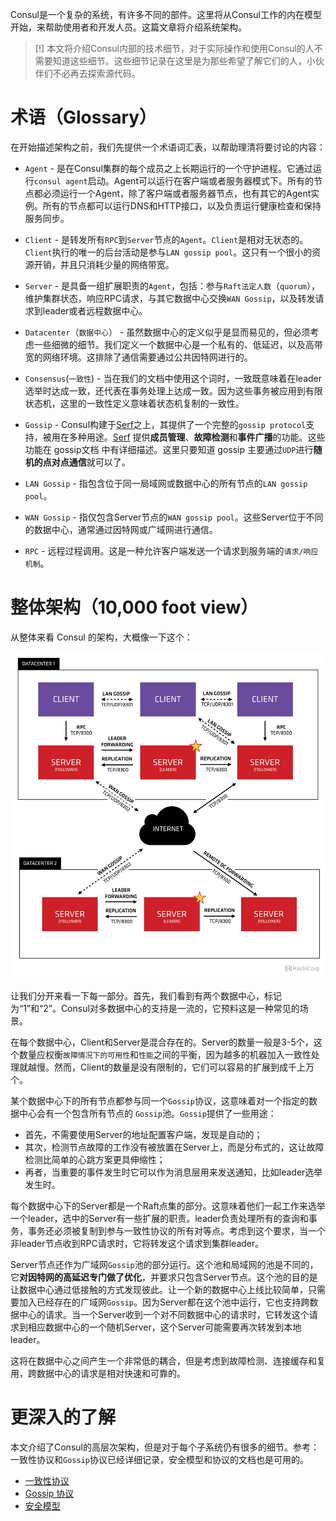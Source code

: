 

Consul是一个复杂的系统，有许多不同的部件。这里将从Consul工作的内在模型开始，来帮助使用者和开发人员。这篇文章将介绍系统架构。

> [!] 本文将介绍Consul内部的技术细节，对于实际操作和使用Consul的人不需要知道这些细节。这些细节记录在这里是为那些希望了解它们的人，小伙伴们不必再去探索源代码。

# 术语（Glossary）

在开始描述架构之前，我们先提供一个术语词汇表，以帮助理清将要讨论的内容：

- `Agent` - 是在Consul集群的每个成员之上长期运行的一个守护进程。它通过运行`consul agent`启动。Agent可以运行在客户端或者服务器模式下。所有的节点都必须运行一个Agent，除了客户端或者服务器节点，也有其它的Agent实例。所有的节点都可以运行DNS和HTTP接口，以及负责运行健康检查和保持服务同步。

- `Client` - 是转发所有`RPC`到`Server`节点的`Agent`。`Client`是相对无状态的。`Client`执行的唯一的后台活动是参与`LAN gossip pool`。这只有一个很小的资源开销，并且只消耗少量的网络带宽。

- `Server` - 是具备一组扩展职责的`Agent`，包括：参与`Raft法定人数`（`quorum`），维护集群状态，响应RPC请求，与其它数据中心交换`WAN Gossip`，以及转发请求到leader或者远程数据中心。

- `Datacenter`（`数据中心`） - 虽然数据中心的定义似乎是显而易见的，但必须考虑一些细微的细节。我们定义一个数据中心是一个私有的、低延迟，以及高带宽的网络环境。这排除了通信需要通过公共因特网进行的。

- `Consensus`(`一致性`) - 当在我们的文档中使用这个词时，一致既意味着在leader选举时达成一致，还代表在事务处理上达成一致。因为这些事务被应用到有限状态机，这里的一致性定义意味着状态机复制的一致性。

- `Gossip` - Consul构建于[Serf](https://www.serf.io/)之上，其提供了一个完整的`gossip protocol`支持，被用在多种用途。[Serf](https://www.serf.io/) 提供**成员管理**、**故障检测**和**事件广播**的功能。这些功能在 gossip文档 中有详细描述。这里只要知道 gossip 主要通过`UDP`进行**随机的点对点通信**就可以了。

- `LAN Gossip` - 指包含位于同一局域网或数据中心的所有节点的`LAN gossip pool`。

- `WAN Gossip` - 指仅包含Server节点的`WAN gossip pool`。这些Server位于不同的数据中心，通常通过因特网或广域网进行通信。

- `RPC` - 远程过程调用。这是一种允许客户端发送一个请求到服务端的`请求/响应机制`。



# 整体架构（10,000 foot view）

从整体来看 Consul 的架构，大概像一下这个：

![](../images/consul-arch-420ce04a.png)

让我们分开来看一下每一部分。首先，我们看到有两个数据中心，标记为“1”和“2”。Consul对多数据中心的支持是一流的，它预料这是一种常见的场景。

在每个数据中心，Client和Server是混合存在的。Server的数量一般是3-5个，这个数量应权衡`故障情况下的可用性`和`性能`之间的平衡，因为越多的机器加入一致性处理就越慢。然而，Client的数量是没有限制的，它们可以容易的扩展到成千上万个。

某个数据中心下的所有节点都参与同一个`Gossip`协议，这意味着对一个指定的数据中心会有一个包含所有节点的 `Gossip`池。`Gossip`提供了一些用途：
- 首先，不需要使用Server的地址配置客户端，发现是自动的；
- 其次，检测节点故障的工作没有被放置在Server上，而是分布式的，这让故障检测比简单的心跳方案更具伸缩性；
- 再者，当重要的事件发生时它可以作为消息层用来发送通知，比如leader选举发生时。

每个数据中心下的Server都是一个Raft点集的部分。这意味着他们一起工作来选举一个leader，选中的Server有一些扩展的职责。leader负责处理所有的查询和事务，事务还必须被复制到参与一致性协议的所有对等点。考虑到这个要求，当一个非leader节点收到RPC请求时，它将转发这个请求到集群leader。

Server节点还作为广域网`Gossip`池的部分运行。这个池和局域网的池是不同的，它**对因特网的高延迟专门做了优化**，并要求只包含Server节点。这个池的目的是让数据中心通过低接触的方式发现彼此。让一个新的数据中心上线比较简单，只需要加入已经存在的广域网`Gossip`。因为Server都在这个池中运行，它也支持跨数据中心的请求。当一个Server收到一个对不同数据中心的请求时，它转发这个请求到相应数据中心的一个随机Server，这个Server可能需要再次转发到本地leader。

这将在数据中心之间产生一个非常低的耦合，但是考虑到故障检测、连接缓存和复用，跨数据中心的请求是相对快速和可靠的。


# 更深入的了解

本文介绍了Consul的高层次架构，但是对于每个子系统仍有很多的细节。参考：一致性协议和`Gossip`协议已经详细记录，安全模型和协议的文档也是可用的。
- [一致性协议]()
- [Gossip 协议]()
- [安全模型]()